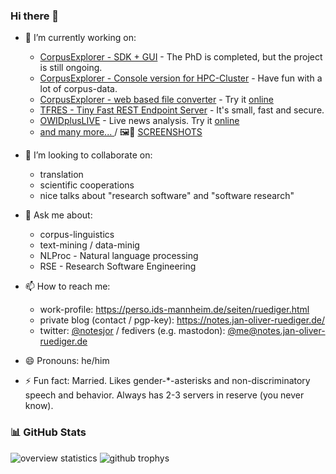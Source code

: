 ### Hi there 👋

- 🔭 I’m currently working on:
  - [CorpusExplorer - SDK + GUI](https://github.com/notesjor/corpusexplorer2.0) - The PhD is completed, but the project is still ongoing.
  - [CorpusExplorer - Console version for HPC-Cluster](https://github.com/notesjor/CorpusExplorer.Terminal.Console) - Have fun with a lot of corpus-data.
  - [CorpusExplorer - web based file converter](https://github.com/notesjor/CorpusExplorer.Tool4.WebConvert) - Try it [online](http://convert.corpusexplorer.de/)
  - [TFRES - Tiny Fast REST Endpoint Server](https://github.com/notesjor/TFRES-TinyFastRestEndpointServer) - It's small, fast and secure.
  - [OWIDplusLIVE](https://github.com/notesjor/IDS.OWID.Plus.Live) - Live news analysis. Try it [online](https://www.owid.de/plus/live-2021/)
  - [and many more... ](https://github.com/notesjor?tab=repositories) / 🖼📸 [SCREENSHOTS](https://notes.jan-oliver-ruediger.de/software/)

- 👯 I’m looking to collaborate on:
  - translation
  - scientific cooperations
  - nice talks about "research software" and "software research"

- 💬 Ask me about:
  - corpus-linguistics
  - text-mining / data-minig
  - NLProc - Natural language processing
  - RSE - Research Software Engineering

- 📫 How to reach me:
  - work-profile: https://perso.ids-mannheim.de/seiten/ruediger.html
  - private blog (contact / pgp-key): https://notes.jan-oliver-ruediger.de/
  - twitter: [@notesjor](https://twitter.com/notesjor) / fedivers (e.g. mastodon): [@me@notes.jan-oliver-ruediger.de](https://notes.jan-oliver-ruediger.de/@me)

- 😄 Pronouns: he/him
- ⚡ Fun fact: Married. Likes gender-\*-asterisks and non-discriminatory speech and behavior. Always has 2-3 servers in reserve (you never know).

### 📊 GitHub Stats
<p align="left">
  <img src="https://nirzak-streak-stats.vercel.app/?user=notesjor&theme=dark&hide_border=true" alt="overview statistics" />
  <img src="https://github-profile-trophy.vercel.app/?username=notesjor&theme=radical&no-frame=false&no-bg=true&margin-w=4" alt="github trophys" />
</p>

<!--
**notesjor/notesjor** is a ✨ _special_ ✨ repository because its `README.md` (this file) appears on your GitHub profile.

Here are some ideas to get you started:

- 🔭 I’m currently working on ...
- 🌱 I’m currently learning ...
- 👯 I’m looking to collaborate on ...
- 🤔 I’m looking for help with ...
- 💬 Ask me about ...
- 📫 How to reach me: ...
- 😄 Pronouns: ...
- ⚡ Fun fact: ...
-->
